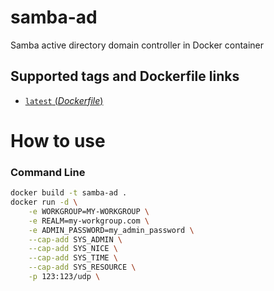 # samba-ad

Samba active directory domain controller in Docker container

## Supported tags and Dockerfile links

-	[`latest` (*Dockerfile*)](https://github.com/racingsoft/samba-ad/blob/main/Dockerfile)

# How to use

### Command Line

```bash
docker build -t samba-ad .
docker run -d \
    -e WORKGROUP=MY-WORKGROUP \
    -e REALM=my-workgroup.com \
    -e ADMIN_PASSWORD=my_admin_password \
    --cap-add SYS_ADMIN \
    --cap-add SYS_NICE \
    --cap-add SYS_TIME \
    --cap-add SYS_RESOURCE \
    -p 123:123/udp \
```